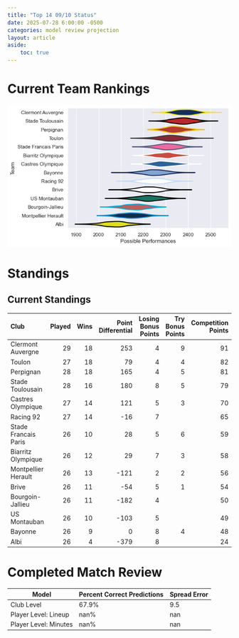 ```yaml
---  
title: "Top 14 09/10 Status"  
date: 2025-07-28 6:00:00 -0500  
categories: model review projection  
layout: article  
aside:  
    toc: true  
---
```

# Current Team Rankings


![Club Rankings](plots/rankings_Top_14_0910.png)
# Standings

## Current Standings


| Club                 |   Played |   Wins |   Point Differential |   Losing Bonus Points |   Try Bonus Points |   Competition Points |
|:---------------------|---------:|-------:|---------------------:|----------------------:|-------------------:|---------------------:|
| Clermont Auvergne    |       29 |     18 |                  253 |                     4 |                  9 |                   91 |
| Toulon               |       27 |     18 |                   79 |                     4 |                  4 |                   82 |
| Perpignan            |       28 |     18 |                  165 |                     4 |                  5 |                   81 |
| Stade Toulousain     |       28 |     16 |                  180 |                     8 |                  5 |                   79 |
| Castres Olympique    |       27 |     14 |                  121 |                     5 |                  3 |                   70 |
| Racing 92            |       27 |     14 |                  -16 |                     7 |                    |                   65 |
| Stade Francais Paris |       26 |     10 |                   28 |                     5 |                  6 |                   59 |
| Biarritz Olympique   |       26 |     12 |                   29 |                     7 |                  3 |                   58 |
| Montpellier Herault  |       26 |     13 |                 -121 |                     2 |                  2 |                   56 |
| Brive                |       26 |     11 |                  -54 |                     5 |                  1 |                   54 |
| Bourgoin-Jallieu     |       26 |     11 |                 -182 |                     4 |                    |                   50 |
| US Montauban         |       26 |     10 |                 -103 |                     5 |                    |                   49 |
| Bayonne              |       26 |      9 |                    0 |                     8 |                  4 |                   48 |
| Albi                 |       26 |      4 |                 -379 |                     8 |                    |                   24 |



# Completed Match Review


| Model | Percent Correct Predictions | Spread Error |
| ------ | ------ | ------ |
| Club Level | 67.9% | 9.5 |
| Player Level: Lineup | nan% | nan |
| Player Level: Minutes | nan% | nan |

